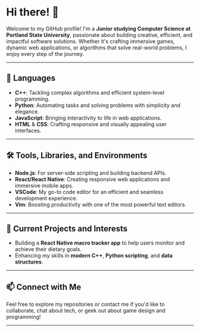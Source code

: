  # Hi there! 👋

Welcome to my GitHub profile! I'm a **Junior studying Computer Science at Portland State University**, passionate about building creative, efficient, and impactful software solutions. Whether it's crafting immersive games, dynamic web applications, or algorithms that solve real-world problems, I enjoy every step of the journey.

---

## 🚀 Languages

- **C++**: Tackling complex algorithms and efficient system-level programming.
- **Python**: Automating tasks and solving problems with simplicity and elegance.
- **JavaScript**: Bringing interactivity to life in web applications.
- **HTML** & **CSS**: Crafting responsive and visually appealing user interfaces.

---

## 🛠️ Tools, Libraries, and Environments

- **Node.js**: For server-side scripting and building backend APIs.
- **React/React Native**: Creating responsive web applications and immersive mobile apps.
- **VSCode**: My go-to code editor for an efficient and seamless development experience.
- **Vim**: Boosting productivity with one of the most powerful text editors.

---

## 🌱 Current Projects and Interests

- Building a **React Native macro tracker app** to help users monitor and achieve their dietary goals.
- Enhancing my skills in **modern C++**, **Python scripting**, and **data structures**.
  
---

## 📫 Connect with Me

Feel free to explore my repositories or contact me if you'd like to collaborate, chat about tech, or geek out about game design and programming!

---
